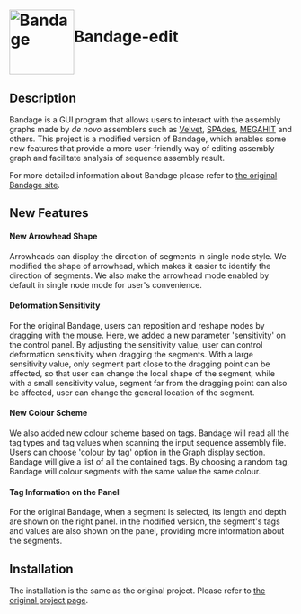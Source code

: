 # <img src="http://rrwick.github.io/Bandage/images/logo.png" alt="Bandage" width="115" height="115" align="middle">Bandage-edit

## Description

Bandage is a GUI program that allows users to interact with the assembly graphs made by *de novo* assemblers such as <a href="https://www.ebi.ac.uk/~zerbino/velvet/" target="_blank">Velvet</a>, <a href="http://bioinf.spbau.ru/spades" target="_blank">SPAdes</a>, <a href="https://github.com/voutcn/megahit" target="_blank">MEGAHIT</a> and others. This project is a modified version of Bandage, which enables some new features that provide a more user-friendly way of editing assembly graph and facilitate analysis of sequence assembly result.

For more detailed information about Bandage please refer to <a href="https://github.com/rrwick/Bandage" target="_blank">the original Bandage site</a>.

## New Features

#### New Arrowhead Shape

Arrowheads can display the direction of segments in single node style. We modified the shape of arrowhead, which makes it easier to identify the direction of segments. We also make the arrowhead mode enabled by default in single node mode for user's convenience.

#### Deformation Sensitivity

For the original Bandage, users can reposition and reshape nodes by dragging with the mouse. Here, we added a new parameter 'sensitivity' on the control panel. By adjusting the sensitivity value, user can control deformation sensitivity when dragging the segments. With a large sensitivity value, only segment part close to the dragging point can be affected, so that user can change the local shape of the segment, while with a small sensitivity value, segment far from the dragging point can also be affected, user can change the general location of the segment.

#### New Colour Scheme

We also added new colour scheme based on tags. Bandage will read all the tag types and tag values when scanning the input sequence assembly file. Users can choose 'colour by tag' option in the Graph display section. Bandage will give a list of all the contained tags. By choosing a random tag, Bandage will colour segments with the same value the same colour.

#### Tag Information on the Panel

For the original Bandage, when a segment is selected, its length and depth are shown on the right panel. in the modified version, the segment's tags and values are also shown on the panel, providing more information about the segments.

## Installation

The installation is the same as the original project. Please refer to <a href="https://github.com/rrwick/Bandage#building-from-source" target="_blank">the original project page</a>.

